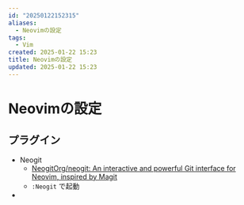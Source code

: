 ```yaml
---
id: "20250122152315"
aliases:
  - Neovimの設定
tags:
  - Vim
created: 2025-01-22 15:23
title: Neovimの設定
updated: 2025-01-22 15:23
---
```


# Neovimの設定

## プラグイン

- Neogit
    - [NeogitOrg/neogit: An interactive and powerful Git interface for Neovim, inspired by Magit](https://github.com/NeogitOrg/neogit)
    - `:Neogit` で起動
- 
